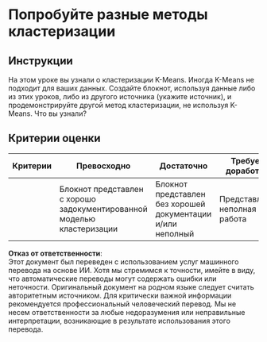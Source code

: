 # Попробуйте разные методы кластеризации

## Инструкции

На этом уроке вы узнали о кластеризации K-Means. Иногда K-Means не подходит для ваших данных. Создайте блокнот, используя данные либо из этих уроков, либо из другого источника (укажите источник), и продемонстрируйте другой метод кластеризации, не используя K-Means. Что вы узнали? 

## Критерии оценки

| Критерии   | Превосходно                                                      | Достаточно                                                           | Требует доработки            |
|------------|------------------------------------------------------------------|---------------------------------------------------------------------|------------------------------|
|            | Блокнот представлен с хорошо задокументированной моделью кластеризации | Блокнот представлен без хорошей документации и/или неполный        | Представлена неполная работа |

**Отказ от ответственности**:  
Этот документ был переведен с использованием услуг машинного перевода на основе ИИ. Хотя мы стремимся к точности, имейте в виду, что автоматические переводы могут содержать ошибки или неточности. Оригинальный документ на родном языке следует считать авторитетным источником. Для критически важной информации рекомендуется профессиональный человеческий перевод. Мы не несем ответственности за любые недоразумения или неправильные интерпретации, возникающие в результате использования этого перевода.